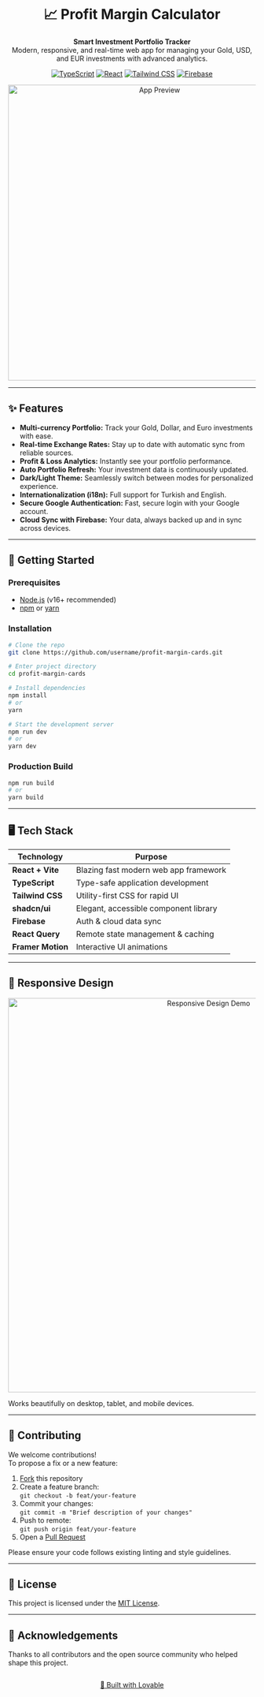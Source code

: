 <div align="center">

# 📈 Profit Margin Calculator

**Smart Investment Portfolio Tracker**  
Modern, responsive, and real-time web app for managing your Gold, USD, and EUR investments with advanced analytics.

[![TypeScript](https://img.shields.io/badge/TypeScript-007ACC?style=for-the-badge&logo=typescript&logoColor=white)](https://www.typescriptlang.org/)
[![React](https://img.shields.io/badge/React-20232A?style=for-the-badge&logo=react&logoColor=61DAFB)](https://reactjs.org/)
[![Tailwind CSS](https://img.shields.io/badge/Tailwind_CSS-38B2AC?style=for-the-badge&logo=tailwind-css&logoColor=white)](https://tailwindcss.com/)
[![Firebase](https://img.shields.io/badge/Firebase-FFCA28?style=for-the-badge&logo=firebase&logoColor=black)](https://firebase.google.com/)

<p align="center">
  <img src="public/preview.gif" alt="App Preview" width="600px" />
</p>
</div>

---

## ✨ Features

- **Multi-currency Portfolio:** Track your Gold, Dollar, and Euro investments with ease.
- **Real-time Exchange Rates:** Stay up to date with automatic sync from reliable sources.
- **Profit & Loss Analytics:** Instantly see your portfolio performance.
- **Auto Portfolio Refresh:** Your investment data is continuously updated.
- **Dark/Light Theme:** Seamlessly switch between modes for personalized experience.
- **Internationalization (i18n):** Full support for Turkish and English.
- **Secure Google Authentication:** Fast, secure login with your Google account.
- **Cloud Sync with Firebase:** Your data, always backed up and in sync across devices.

---

## 🚀 Getting Started

### Prerequisites

- [Node.js](https://nodejs.org/) (v16+ recommended)
- [npm](https://www.npmjs.com/) or [yarn](https://yarnpkg.com/)

### Installation

```bash
# Clone the repo
git clone https://github.com/username/profit-margin-cards.git

# Enter project directory
cd profit-margin-cards

# Install dependencies
npm install
# or
yarn

# Start the development server
npm run dev
# or
yarn dev
```

### Production Build

```bash
npm run build
# or
yarn build
```

---

## 🖥️ Tech Stack

| Technology            | Purpose                              |
|-----------------------|--------------------------------------|
| **React + Vite**      | Blazing fast modern web app framework|
| **TypeScript**        | Type-safe application development    |
| **Tailwind CSS**      | Utility-first CSS for rapid UI       |
| **shadcn/ui**         | Elegant, accessible component library|
| **Firebase**          | Auth & cloud data sync               |
| **React Query**       | Remote state management & caching    |
| **Framer Motion**     | Interactive UI animations            |

---

## 📱 Responsive Design

<p align="center">
  <img src="public/responsive.png" alt="Responsive Design Demo" width="800px" />
</p>
Works beautifully on desktop, tablet, and mobile devices.

---

## 🤝 Contributing

We welcome contributions!  
To propose a fix or a new feature:

1. [Fork](https://github.com/username/profit-margin-cards/fork) this repository
2. Create a feature branch:  
   `git checkout -b feat/your-feature`
3. Commit your changes:  
   `git commit -m "Brief description of your changes"`
4. Push to remote:  
   `git push origin feat/your-feature`
5. Open a [Pull Request](https://github.com/username/profit-margin-cards/pulls)

Please ensure your code follows existing linting and style guidelines.

---

## 📄 License

This project is licensed under the [MIT License](LICENSE).

---

## 🙏 Acknowledgements

Thanks to all contributors and the open source community who helped shape this project.

<div align="center" style="margin-top:2em;">
  <a href="https://lovable.dev">🚀 Built with Lovable</a>
</div>
